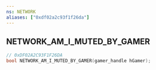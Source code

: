 ```yaml
---
ns: NETWORK
aliases: ["0xdf02a2c93f1f26da"]
---
```

## NETWORK_AM_I_MUTED_BY_GAMER

```c
// 0xDF02A2C93F1F26DA
bool NETWORK_AM_I_MUTED_BY_GAMER(gamer_handle hGamer);
```
